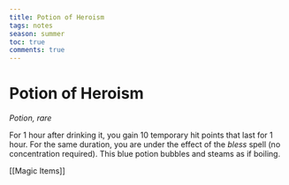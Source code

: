 ---title: Potion of Heroismtags: notesseason: summertoc: truecomments: true---
# Potion of Heroism

*Potion, rare*

For 1 hour after drinking it, you gain 10 temporary hit points that last for 1 hour. For the same duration, you are under the effect of the *bless* spell (no concentration required). This blue potion bubbles and steams as if boiling.


[[Magic Items]]
